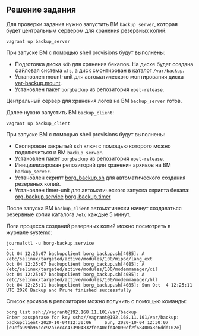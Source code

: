 ## Решение задания

Для проверки задания нужно запустить ВМ `backup_server`, которая будет центральным сервером для хранения резервных копий:

```
vagrant up backup_server
```

При запуске ВМ с помощью shell provisions будут выполнены:

- Подготовка диска `sdb` для хранения бекапов. На диске будет создана файловая система `xfs`, а диск смонтирован в каталог `/var/backup`.
- Установлен mount-unit для автоматического монтирования диска [var-backup.mount](./var-backup.mount).
- Установлен пакет `borgbackup` из репозитория `epel-release`.

Центральный сервер для хранения логов на ВМ `backup_server` готов.

Далее нужно запустить ВМ `backup_client`:

```
vagrant up backup_client
```

При запуске ВМ с помощью shell provisions будут выполнены:

- Скопирован закрытый ssh ключ с помощью которого можно подключиться к ВМ `backup_server`.
- Установлен пакет `borgbackup` из репозитория `epel-release`.
- Инициализирован репозиторий для хранения архивов на ВМ `backup_server`.
- Установлен скрипт [borg_backup.sh](./borg_backup.sh) для автоматического создания резервных копий.
- Установлен timer-unit для автоматического запуска скрипта бекапа: [org-backup.service](./org-backup.service) [borg-backup.timer](./borg-backup.timer)

После запуска ВМ `backup_client` автоматически начнут создаваться резервные копии каталога `/etc` каждые 5 минут.

Логи процесса созданий резервных копий можно посмотреть в журнале systemd:

```
journalctl -u borg-backup.service
...
Oct 04 12:25:07 backupclient borg_backup.sh[4085]: A /etc/selinux/targeted/active/modules/100/mip6d/lang_ext
Oct 04 12:25:07 backupclient borg_backup.sh[4085]: A /etc/selinux/targeted/active/modules/100/modemmanager/cil
Oct 04 12:25:07 backupclient borg_backup.sh[4085]: A /etc/selinux/targeted/active/modules/100/modemmanager/hll
Oct 04 12:25:11 backupclient borg_backup.sh[4085]: Sun Oct  4 12:25:11 UTC 2020 Backup and Prune finished successfully
```

Список архивов в репозитории можно получить с помощью команды:

```
borg list ssh://vagrant@192.168.11.101/var/backup
Enter passphrase for key ssh://vagrant@192.168.11.101/var/backup:
backupclient-2020-10-04T12:30:06     Sun, 2020-10-04 12:30:07 [e9cfa999b96ccc92a7ec4c473904832fee40cfd4e090ef2f68400a8c6ddd102e]
```